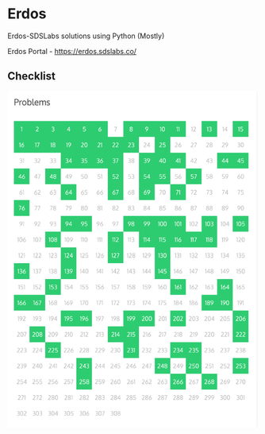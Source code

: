 # Erdos

Erdos-SDSLabs solutions using Python (Mostly)

Erdos Portal - https://erdos.sdslabs.co/


## Checklist
![alt text](https://raw.githubusercontent.com/navjeet-py/Erdos/main/checklist.png)


